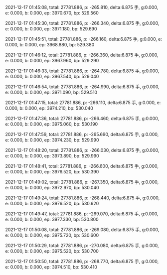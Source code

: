 2021-12-17 01:45:08, total: 27781.886, p: -265.810, delta:6.875 手, g:0.000, e: 0.000, b: 0.000, ep: 3970.670, bp: 529.560

2021-12-17 01:45:30, total: 27781.886, p: -266.340, delta:6.875 手, g:0.000, e: 0.000, b: 0.000, ep: 3971.180, bp: 529.690

2021-12-17 01:45:51, total: 27781.886, p: -266.160, delta:6.875 手, g:0.000, e: 0.000, b: 0.000, ep: 3968.880, bp: 529.380

2021-12-17 01:46:12, total: 27781.886, p: -266.360, delta:6.875 手, g:0.000, e: 0.000, b: 0.000, ep: 3967.960, bp: 529.290

2021-12-17 01:46:33, total: 27781.886, p: -264.780, delta:6.875 手, g:0.000, e: 0.000, b: 0.000, ep: 3967.540, bp: 529.040

2021-12-17 01:46:54, total: 27781.886, p: -264.990, delta:6.875 手, g:0.000, e: 0.000, b: 0.000, ep: 3971.090, bp: 529.510

2021-12-17 01:47:15, total: 27781.886, p: -266.110, delta:6.875 手, g:0.000, e: 0.000, b: 0.000, ep: 3974.210, bp: 530.040

2021-12-17 01:47:36, total: 27781.886, p: -266.460, delta:6.875 手, g:0.000, e: 0.000, b: 0.000, ep: 3975.060, bp: 530.190

2021-12-17 01:47:59, total: 27781.886, p: -265.690, delta:6.875 手, g:0.000, e: 0.000, b: 0.000, ep: 3974.230, bp: 529.990

2021-12-17 01:48:20, total: 27781.886, p: -266.030, delta:6.875 手, g:0.000, e: 0.000, b: 0.000, ep: 3973.890, bp: 529.990

2021-12-17 01:48:41, total: 27781.886, p: -266.600, delta:6.875 手, g:0.000, e: 0.000, b: 0.000, ep: 3976.520, bp: 530.390

2021-12-17 01:49:02, total: 27781.886, p: -267.350, delta:6.875 手, g:0.000, e: 0.000, b: 0.000, ep: 3972.970, bp: 530.040

2021-12-17 01:49:24, total: 27781.886, p: -268.440, delta:6.875 手, g:0.000, e: 0.000, b: 0.000, ep: 3976.520, bp: 530.620

2021-12-17 01:49:47, total: 27781.886, p: -269.070, delta:6.875 手, g:0.000, e: 0.000, b: 0.000, ep: 3977.330, bp: 530.800

2021-12-17 01:50:08, total: 27781.886, p: -269.080, delta:6.875 手, g:0.000, e: 0.000, b: 0.000, ep: 3975.720, bp: 530.600

2021-12-17 01:50:29, total: 27781.886, p: -270.080, delta:6.875 手, g:0.000, e: 0.000, b: 0.000, ep: 3975.520, bp: 530.700

2021-12-17 01:50:50, total: 27781.886, p: -268.770, delta:6.875 手, g:0.000, e: 0.000, b: 0.000, ep: 3974.510, bp: 530.410